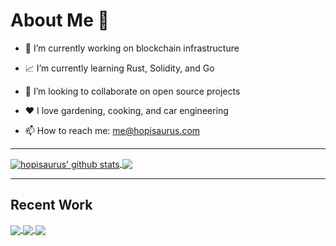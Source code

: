 # About Me 👋

- 💼 I’m currently working on blockchain infrastructure

- 📈 I’m currently learning Rust, Solidity, and Go

- 👯 I’m looking to collaborate on open source projects

- ❤️ I love gardening, cooking, and car engineering

- 📫 How to reach me: me@hopisaurus.com

---

<a href="https://github.com/hopisaurus/github-readme-stats">
    <img align="center" src="https://github-readme-stats.vercel.app/api?username=hopisaurus&include_all_commits=true&count_private=true&show_icons=true&theme=great-gatsby&hide_border=true" alt="hopisaurus' github stats" />
</a>
<a href="https://github.com/hopisaurus/github-readme-stats">
    <img align="center" src="https://github-readme-stats.vercel.app/api/top-langs/?username=hopisaurus&layout=compact&theme=great-gatsby&hide_border=true" />
</a>

---

## Recent Work

<a href="https://github.com/hopisaurus/test-rest-api">
    <img align="center" src="https://github-readme-stats.vercel.app/api/pin/?username=hopisaurus&repo=test-rest-api&theme=great-gatsby&hide_border=true" />
</a>
<a href="https://github.com/hopisaurus/react-frontend-nginx">
    <img align="center" src="https://github-readme-stats.vercel.app/api/pin/?username=hopisaurus&repo=react-frontend-nginx&theme=great-gatsby&hide_border=true" />
</a>
<a href="https://github.com/hopisaurus/arduino_projects">
    <img align="center" src="https://github-readme-stats.vercel.app/api/pin/?username=hopisaurus&repo=arduino_projects&theme=great-gatsby&hide_border=true" />
</a>

<!-- [![test-rest-api Card](https://github-readme-stats.vercel.app/api/pin/?username=patrickballarano&repo=uniswap-v3-pool-aggregates&theme=great-gatsby&hide_border=true)](https://github.com/patrickballarano/uniswap-v3-pool-aggregates) -->